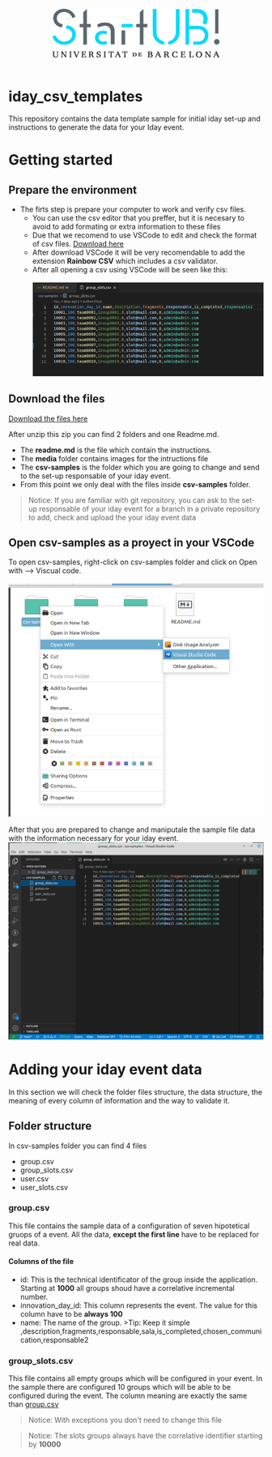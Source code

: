 [rainbow]: media/rainbow.png "VSCode with rainbow"
[open]: media/Open.png "Open with VSCode"
[vscode]: media/VSCodePrepared.png "VsCode Prepared"



<p align="center">
<br/>
<br/>
<br/>
   <img src="media/Logo_StartUB.png" width="330"/>
<br/>
<br/>
</p>

# iday_csv_templates
This repository contains the data template sample for initial iday set-up and instructions to generate the data for your Iday event.

# Getting started

## Prepare the environment
* The firts step is prepare your computer to work and verify csv files.
   * You can use the csv editor that you preffer, but it is necesary to avoid to add formating or extra information to these files
   * Due that we recomend to use VSCode to edit and check the format of csv files. [Download here](https://code.visualstudio.com/)
   * After download VSCode it will be very recomendable to add the extension **Rainbow CSV** which includes a csv validator.
   * After all opening a csv using VSCode will be seen like this:
   <br/><br/>
   ![alt text][rainbow]

## Download the files

[Download the files here](https://github.com/The-three-lords/iday_csv_templates/archive/refs/heads/main.zip)

After unzip this zip you can find 2 folders and one Readme.md.
* The **readme.md** is the file which contain the instructions.
* The **media** folder contains images for the intructions file
* The **csv-samples** is the folder which you are going to change and send to the set-up responsable of your iday event.
* From this point we only deal with the files inside **csv-samples** folder.

> Notice: If you are familiar with git repository, you can ask to the set-up responsable of your iday event for a branch in a private repository to add, check and upload the your iday event data

## Open csv-samples as a proyect in your VSCode

To open csv-samples, right-click on csv-samples folder and click on Open with --> Viscual code.
<br/><br/>
![alt text][open]

After that you are prepared to change and maniputale the sample file data with the information necessary for your iday event.
![alt text][vscode]


# Adding your iday event data

In this section we will check the folder files structure, the data structure, the meaning of every column of information and the way to validate it.

## Folder structure

In csv-samples folder you can find 4 files
* group.csv
* group_slots.csv
* user.csv
* user_slots.csv

### group.csv
This file contains the sample data of a configuration of seven hipotetical gruops of a event. All the data, **except the first line** have to be replaced for real data.

#### Columns of the file
* id: This is the technical identificator of the group inside the application. Starting at **1000** all groups shoud have a correlative incremental number.
* innovation_day_id: This column represents the event. The value for this column have to be **always 100**
* name: The name of the group. >Tip: Keep it simple
,description,fragments,responsable,sala,is_completed,chosen_communication,responsable2
### group_slots.csv
This file contains all empty groups which will be configured in your event. In the sample there are configured 10 groups which will be able to be configured during the event.
The column meaning are exactly the same than [group.csv](#group.csv)

>Notice: With exceptions you don't need to change this file

>Notice: The slots groups always have the correlative identifier starting by **10000**


